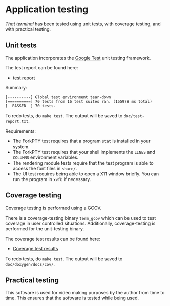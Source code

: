 # Application testing

*That terminal* has been tested using unit tests, with coverage testing, and with practical testing.

## Unit tests

The application incorporates the [Google Test](https://github.com/google/googletest) unit testing framework.

The test report can be found here:
* [test report](test-report.txt)

Summary:

    [----------] Global test environment tear-down
    [==========] 70 tests from 16 test suites ran. (155978 ms total)
    [  PASSED  ] 70 tests.

To redo tests, do `make test`. The output will be saved to `doc/test-report.txt`.

Requirements:
* The ForkPTY test requires that a program `stat` is installed in your system.
* The ForkPTY test requires that your shell implements the `LINES` and `COLUMNS` environment variables.
* The rendering module tests require that the test program is able to access the font files in `share/`.
* The UI test requires being able to open a X11 window briefly. You can run the program in `xvfb` if necessary.

## Coverage testing

Coverage testing is performed using a GCOV.

There is a coverage-testing binary `term_gcov` which can be used to test
coverage in user controlled situations.
Additionally, coverage-testing is performed for the unit-testing binary.

The coverage test results can be found here:
* [Coverage test results](https://bisqwit.github.io/that_terminal/cov/index.html)

To redo tests, do `make test`. The output will be saved to `doc/doxygen/docs/cov/`.

## Practical testing

This software is used for video making purposes by the author from time to time.
This ensures that the software is tested while being used.
